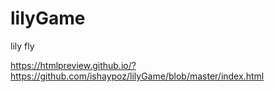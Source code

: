# lilyGame
lily fly

https://htmlpreview.github.io/?https://github.com/ishaypoz/lilyGame/blob/master/index.html
